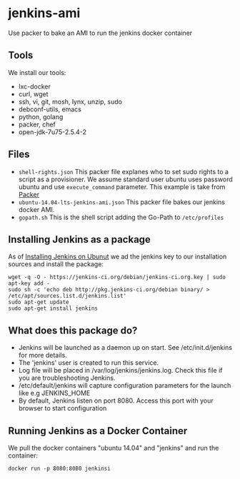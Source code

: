 # jenkins-ami
Use packer to bake an AMI to run the jenkins docker container

## Tools
We install our tools:
 + lxc-docker
 + curl, wget
 + ssh, vi, git, mosh, lynx, unzip, sudo
 + debconf-utils, emacs
 + python, golang
 + packer, chef
 + open-jdk-7u75-2.5.4-2 


## Files
 + `shell-rights.json` This packer file explanes who to set sudo rights to a script as a provisioner.
We assume standard user ubuntu uses password ubuntu and use `execute_command` parameter.
This example is take from [Packer](https://www.packer.io/docs/provisioners/shell.html)
 + `ubuntu-14.04-lts-jenkins-ami.json` This packer file bakes our jenkins docker AMI.
 + `gopath.sh` This is the shell script adding the Go-Path to `/etc/profiles`

## Installing Jenkins as a package
As of [Installing Jenkins on Ubunut](https://wiki.jenkins-ci.org/display/JENKINS/Installing+Jenkins+on+Ubuntu) 
we ad the jenkins key to our installation sources and install the package:
```
wget -q -O - https://jenkins-ci.org/debian/jenkins-ci.org.key | sudo apt-key add -
sudo sh -c 'echo deb http://pkg.jenkins-ci.org/debian binary/ > /etc/apt/sources.list.d/jenkins.list'
sudo apt-get update
sudo apt-get install jenkins
```
## What does this package do?
 + Jenkins will be launched as a daemon up on start. See /etc/init.d/jenkins for more details.
 + The 'jenkins' user is created to run this service.
 + Log file will be placed in /var/log/jenkins/jenkins.log. Check this file if you are troubleshooting Jenkins.
 + /etc/default/jenkins will capture configuration parameters for the launch like e.g JENKINS_HOME
 + By default, Jenkins listen on port 8080. Access this port with your browser to start configuration

## Running Jenkins as a Docker Container
We pull the docker containers "ubuntu 14.04" and "jenkins" and run the container:
```
docker run -p 8080:8080 jenkinsi
```

